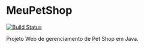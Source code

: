 # MeuPetShop
[![Build Status](https://travis-ci.org/ricardosander/MeuPetShop.svg?branch=master)](https://travis-ci.org/ricardosander/MeuPetShop)

Projeto Web de gerenciamento de Pet Shop em Java.
